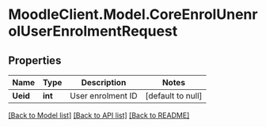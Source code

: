 # MoodleClient.Model.CoreEnrolUnenrolUserEnrolmentRequest

## Properties

Name | Type | Description | Notes
------------ | ------------- | ------------- | -------------
**Ueid** | **int** | User enrolment ID | [default to null]

[[Back to Model list]](../README.md#documentation-for-models) [[Back to API list]](../README.md#documentation-for-api-endpoints) [[Back to README]](../README.md)


